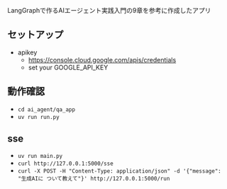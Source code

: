 LangGraphで作るAIエージェント実践入門の9章を参考に作成したアプリ

## セットアップ
- apikey
  - https://console.cloud.google.com/apis/credentials
  - set your GOOGLE_API_KEY

## 動作確認
- `cd ai_agent/qa_app`
- `uv run run.py`

## sse
- `uv run main.py`
- `curl http://127.0.0.1:5000/sse`
- `curl -X POST -H "Content-Type: application/json" -d '{"message": "生成AIに ついて教えて"}' http://127.0.0.1:5000/run`